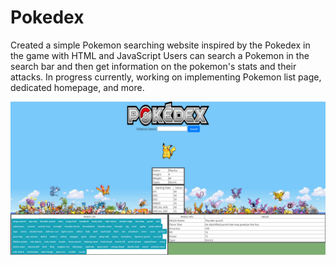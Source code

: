 # Pokedex

Created a simple Pokemon searching website inspired by the Pokedex in the game with HTML and JavaScript Users can search a Pokemon in the search bar and then get information on the pokemon's stats and their attacks. In progress currently, working on implementing Pokemon list page, dedicated homepage, and more.

![alt text](screenshot.PNG)
